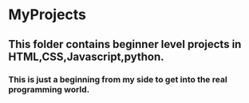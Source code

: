 # MyProjects

<h2>This folder contains beginner level projects in HTML,CSS,Javascript,python.</h2>
 <h3>This is just a beginning from my side to get into the real programming world.</h3>
